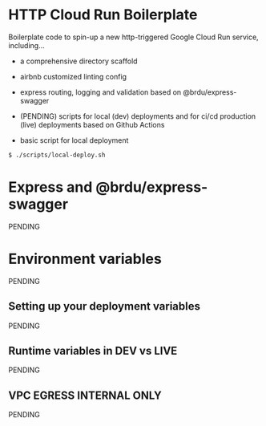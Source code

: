 # HTTP Cloud Run Boilerplate

Boilerplate code to spin-up a new http-triggered Google Cloud Run service, including...

- a comprehensive directory scaffold

- airbnb customized linting config

- express routing, logging and validation based on @brdu/express-swagger

- (PENDING) scripts for local (dev) deployments and for ci/cd production (live) deployments based on Github Actions

- basic script for local deployment

```bash
$ ./scripts/local-deploy.sh
```

# Express and @brdu/express-swagger

PENDING

# Environment variables

PENDING

## Setting up your deployment variables

PENDING

## Runtime variables in DEV vs LIVE

PENDING

## VPC EGRESS INTERNAL ONLY

PENDING
